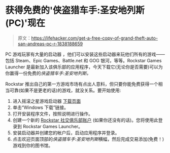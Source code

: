 # 获得免费的'侠盗猎车手:圣安地列斯(PC)'现在

> 原文：<https://lifehacker.com/get-a-free-copy-of-grand-theft-auto-san-andreas-pc-r-1838188659>

PC 游戏玩家有大量的启动器 ，他们可以安装这些启动器来玩他们所有的游戏——包括 Steam、Epic Games、Battle.net 和 GOG 银河，等等。Rockstar Games Launcher 是最新加入该俱乐部的应用程序，今天下载它(无论你是否需要)可以为你赢得一份免费的*侠盗猎车手:圣安地列斯。*



Rockstar 推出自己的第一方游戏市场有点出人意料，但只要你能免费获得一个相当可靠(如果不是更老的话)的游戏，就没关系。要开始使用:

1.  进入摇滚之星游戏启动器 [下载页面](https://socialclub.rockstargames.com/rockstar-games-launcher)
2.  单击“Windows 下载”链接。
3.  打开安装程序文件，按照说明进行操作。
4.  创建一个新的 [Rockstar 社交俱乐部账户](https://signin.rockstargames.com/create/date-of-birth?cid=socialclub) (如果你还没有的话)。您将使用此登录到 Rockstar Games Launcher。
5.  安装启动器并创建您的帐户后，启动应用程序并登录。
6.  点击欢迎页面顶部的*侠盗猎车手:圣安地列斯*横幅，然后完成交易添加(免费！)游戏到你的图书馆。